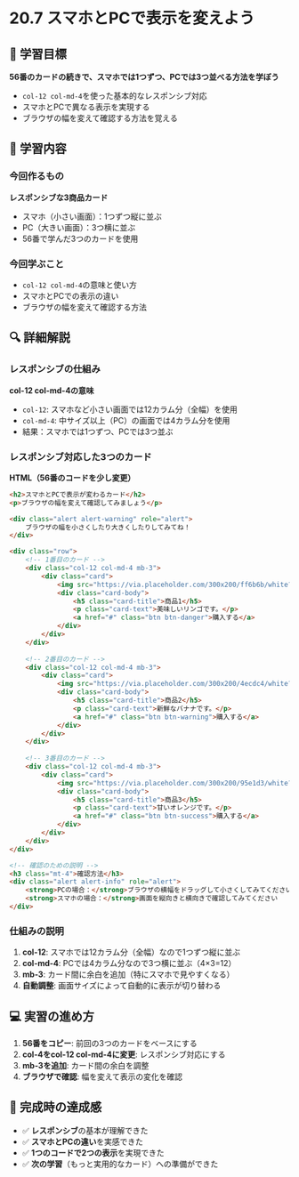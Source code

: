 # 20.7 スマホとPCで表示を変えよう

## 🎯 学習目標

**56番のカードの続きで、スマホでは1つずつ、PCでは3つ並べる方法を学ぼう**

- `col-12 col-md-4`を使った基本的なレスポンシブ対応
- スマホとPCで異なる表示を実現する
- ブラウザの幅を変えて確認する方法を覚える

## 📝 学習内容

### 今回作るもの

**レスポンシブな3商品カード**
- スマホ（小さい画面）：1つずつ縦に並ぶ
- PC（大きい画面）：3つ横に並ぶ
- 56番で学んだ3つのカードを使用

### 今回学ぶこと

- `col-12 col-md-4`の意味と使い方
- スマホとPCでの表示の違い
- ブラウザの幅を変えて確認する方法

## 🔍 詳細解説

### レスポンシブの仕組み

**col-12 col-md-4の意味**
- `col-12`: スマホなど小さい画面では12カラム分（全幅）を使用
- `col-md-4`: 中サイズ以上（PC）の画面では4カラム分を使用
- 結果：スマホでは1つずつ、PCでは3つ並ぶ

### レスポンシブ対応した3つのカード

**HTML（56番のコードを少し変更）**
```html
<h2>スマホとPCで表示が変わるカード</h2>
<p>ブラウザの幅を変えて確認してみましょう</p>

<div class="alert alert-warning" role="alert">
    ブラウザの幅を小さくしたり大きくしたりしてみてね！
</div>

<div class="row">
    <!-- 1番目のカード -->
    <div class="col-12 col-md-4 mb-3">
        <div class="card">
            <img src="https://via.placeholder.com/300x200/ff6b6b/white?text=商品1" class="card-img-top" alt="商品1">
            <div class="card-body">
                <h5 class="card-title">商品1</h5>
                <p class="card-text">美味しいリンゴです。</p>
                <a href="#" class="btn btn-danger">購入する</a>
            </div>
        </div>
    </div>
    
    <!-- 2番目のカード -->
    <div class="col-12 col-md-4 mb-3">
        <div class="card">
            <img src="https://via.placeholder.com/300x200/4ecdc4/white?text=商品2" class="card-img-top" alt="商品2">
            <div class="card-body">
                <h5 class="card-title">商品2</h5>
                <p class="card-text">新鮮なバナナです。</p>
                <a href="#" class="btn btn-warning">購入する</a>
            </div>
        </div>
    </div>
    
    <!-- 3番目のカード -->
    <div class="col-12 col-md-4 mb-3">
        <div class="card">
            <img src="https://via.placeholder.com/300x200/95e1d3/white?text=商品3" class="card-img-top" alt="商品3">
            <div class="card-body">
                <h5 class="card-title">商品3</h5>
                <p class="card-text">甘いオレンジです。</p>
                <a href="#" class="btn btn-success">購入する</a>
            </div>
        </div>
    </div>
</div>

<!-- 確認のための説明 -->
<h3 class="mt-4">確認方法</h3>
<div class="alert alert-info" role="alert">
    <strong>PCの場合：</strong>ブラウザの横幅をドラッグして小さくしてみてください<br>
    <strong>スマホの場合：</strong>画面を縦向きと横向きで確認してみてください
</div>
```

### 仕組みの説明

1. **col-12**: スマホでは12カラム分（全幅）なので1つずつ縦に並ぶ
2. **col-md-4**: PCでは4カラム分なので3つ横に並ぶ（4×3=12）
3. **mb-3**: カード間に余白を追加（特にスマホで見やすくなる）
4. **自動調整**: 画面サイズによって自動的に表示が切り替わる

## 💻 実習の進め方

1. **56番をコピー**: 前回の3つのカードをベースにする
2. **col-4をcol-12 col-md-4に変更**: レスポンシブ対応にする
3. **mb-3を追加**: カード間の余白を調整
4. **ブラウザで確認**: 幅を変えて表示の変化を確認

## 🎉 完成時の達成感

- ✅ **レスポンシブ**の基本が理解できた
- ✅ **スマホとPCの違い**を実感できた
- ✅ **1つのコードで2つの表示**を実現できた
- ✅ **次の学習**（もっと実用的なカード）への準備ができた